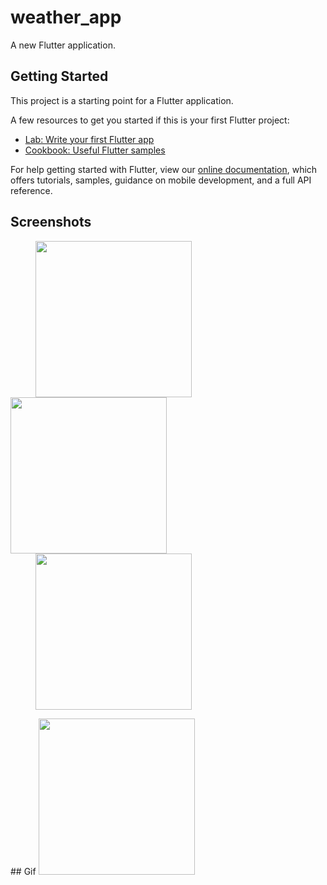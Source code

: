 # weather_app

A new Flutter application.

## Getting Started

This project is a starting point for a Flutter application.

A few resources to get you started if this is your first Flutter project:

- [Lab: Write your first Flutter app](https://flutter.dev/docs/get-started/codelab)
- [Cookbook: Useful Flutter samples](https://flutter.dev/docs/cookbook)

For help getting started with Flutter, view our
[online documentation](https://flutter.dev/docs), which offers tutorials,
samples, guidance on mobile development, and a full API reference.
## Screenshots
<p>
  <img src="https://user-images.githubusercontent.com/78636435/109918488-08ab6900-7cdd-11eb-8b79-306b60ab570b.jpg" hspace=40 width="250">
  <img src="https://user-images.githubusercontent.com/78636435/109918598-3f817f00-7cdd-11eb-822b-3948ea730592.jpg" width="250">
  <img src="https://user-images.githubusercontent.com/78636435/109918658-5b852080-7cdd-11eb-97bc-0d2118791444.jpg" hspace=40 width="250">
  </p>
## Gif
<img src="images/weatherscreenrecord.gif" width="250">